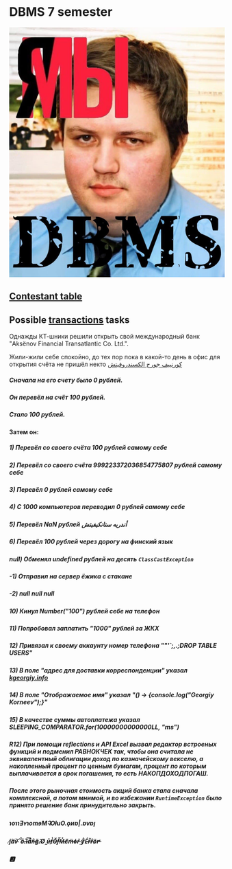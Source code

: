 # DBMS 7 semester

![Welcome to DBMS!](./test/data/DBMS.jpg)

## [Contestant table](https://docs.google.com/spreadsheets/d/e/2PACX-1vT-ubipg9tZY5re-U26J7DqsYcbbgZ-dEv0CDQZlIBz2EJ43zJPRvEHr5OKQk7O9CKJrk3o5mGGnepm/pubhtml?gid=1454504718&single=true)

## Possible [transactions](./hw10) tasks
Однажды КТ-шники решили открыть свой международный банк "Aksёnov Financial Transatlantic Co. Ltd.".

Жили-жили себе спокойно, до тех пор пока в какой-то день в офис для открытия счёта не пришёл некто [كورنييف جورج الكسندروفيتش](http://is.ifmo.ru/download/nobel/hopkroft/6.JPG)

##### Сначала на его счету было 0 рублей.
##### Он перевёл на счёт 100 рублей.
##### Стало 100 рублей.
#### Затем он:
##### 1) Перевёл со своего счёта 100 рублей самому себе
##### 2) Перевёл со своего счёта 999223372036854775807 рублей самому себе
##### 3) Перевёл 0 рублей самому себе
##### 4) С 1000 компьютеров переводил 0 рублей самому себе
##### 5) Перевёл NaN рублей أندريه ستانكيفيتش
##### 6) Перевёл 100 рублей через дорогу на финский язык
##### null) Обменял undefined рублей на десять `ClassCastException`
##### -1) Отправил на сервер ёжика с стакане
##### -2) null null null
##### 10) Кинул Number("100") рублей себе на телефон
##### 11) Попробовал заплатить "1000" рублей за ЖКХ
##### 12) Привязал к своему аккаунту номер телефона ""'`;,.;DROP TABLE USERS"
##### 13) В поле "адрес для доставки корреспонденции" указал [kgeorgiy.info](kgeorgiy.info)
##### 14) В поле "Отображаемое имя" указал "() -> {console.log("Georgiy Korneev");}"
##### 15) В качестве суммы автоплатежа указал SLEEPING_COMPARATOR.for(10000000000000LL, "ms")
##### $R$12) При помощи reflections и API Excel вызвал редактор встроеных функций и подменил РАВНОКЧЕК так, чтобы она считала не эквивалентный облигации доход по казначейскому векселю, а накопленный процент по ценным бумагам, процент по которым выплачивается в срок погашения, то есть НАКОПДОХОДПОГАШ.
##### После этого рыночная стоимость акций банка стала сначала комплексной, а потом мнимой, и во избежании `RuntimeException` было принято решение банк принудительно закрыть.
##### ɿoɿɿƎʏɿomɘMᎸOƚuO.ǫᴎɒ|.ɒvɒꞁ

##### j̸́à̸v̴͝ ̆̂ a̷̎.̵̆l̵͠a̸͐n̶̑ǧ̷.̴̄O̸ ̰ủ̶t̸̔Ǒ̵f̶͂M̶̉ě̸m̶̈o̴̍ṙ̵ ̫̀y̸͋É̵r̴͌r̴̂õ̷r̶̕

##### 🅹

